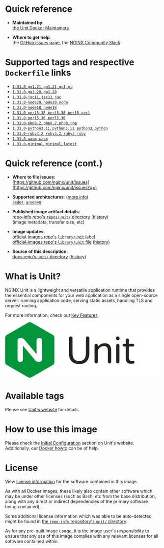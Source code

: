 <!--

********************************************************************************

WARNING:

    DO NOT EDIT "unit/README.md"

    IT IS AUTO-GENERATED

    (from the other files in "unit/" combined with a set of templates)

********************************************************************************

-->

# Quick reference

-	**Maintained by**:  
	[the Unit Docker Maintainers](https://github.com/nginx/unit)

-	**Where to get help**:  
	the [GitHub issues page](https://github.com/nginx/unit/issues), the [NGINX Community Slack](https://community.nginx.org/joinslack)

# Supported tags and respective `Dockerfile` links

-	[`1.31.0-go1.21`, `go1.21`, `go1`, `go`](https://github.com/nginx/unit/blob/8c4425ccb9a413e8d0506e0254f0e84bd89a32a6/pkg/docker/Dockerfile.go1.21)
-	[`1.31.0-go1.20`, `go1.20`](https://github.com/nginx/unit/blob/8c4425ccb9a413e8d0506e0254f0e84bd89a32a6/pkg/docker/Dockerfile.go1.20)
-	[`1.31.0-jsc11`, `jsc11`, `jsc`](https://github.com/nginx/unit/blob/8c4425ccb9a413e8d0506e0254f0e84bd89a32a6/pkg/docker/Dockerfile.jsc11)
-	[`1.31.0-node20`, `node20`, `node`](https://github.com/nginx/unit/blob/8c4425ccb9a413e8d0506e0254f0e84bd89a32a6/pkg/docker/Dockerfile.node20)
-	[`1.31.0-node18`, `node18`](https://github.com/nginx/unit/blob/8c4425ccb9a413e8d0506e0254f0e84bd89a32a6/pkg/docker/Dockerfile.node18)
-	[`1.31.0-perl5.38`, `perl5.38`, `perl5`, `perl`](https://github.com/nginx/unit/blob/8c4425ccb9a413e8d0506e0254f0e84bd89a32a6/pkg/docker/Dockerfile.perl5.38)
-	[`1.31.0-perl5.36`, `perl5.36`](https://github.com/nginx/unit/blob/8c4425ccb9a413e8d0506e0254f0e84bd89a32a6/pkg/docker/Dockerfile.perl5.36)
-	[`1.31.0-php8.2`, `php8.2`, `php8`, `php`](https://github.com/nginx/unit/blob/8c4425ccb9a413e8d0506e0254f0e84bd89a32a6/pkg/docker/Dockerfile.php8.2)
-	[`1.31.0-python3.11`, `python3.11`, `python3`, `python`](https://github.com/nginx/unit/blob/8c4425ccb9a413e8d0506e0254f0e84bd89a32a6/pkg/docker/Dockerfile.python3.11)
-	[`1.31.0-ruby3.2`, `ruby3.2`, `ruby3`, `ruby`](https://github.com/nginx/unit/blob/8c4425ccb9a413e8d0506e0254f0e84bd89a32a6/pkg/docker/Dockerfile.ruby3.2)
-	[`1.31.0-wasm`, `wasm`](https://github.com/nginx/unit/blob/8c4425ccb9a413e8d0506e0254f0e84bd89a32a6/pkg/docker/Dockerfile.wasm)
-	[`1.31.0-minimal`, `minimal`, `latest`](https://github.com/nginx/unit/blob/8c4425ccb9a413e8d0506e0254f0e84bd89a32a6/pkg/docker/Dockerfile.minimal)

# Quick reference (cont.)

-	**Where to file issues**:  
	[https://github.com/nginx/unit/issues](https://github.com/nginx/unit/issues?q=)

-	**Supported architectures**: ([more info](https://github.com/docker-library/official-images#architectures-other-than-amd64))  
	[`amd64`](https://hub.docker.com/r/amd64/unit/), [`arm64v8`](https://hub.docker.com/r/arm64v8/unit/)

-	**Published image artifact details**:  
	[repo-info repo's `repos/unit/` directory](https://github.com/docker-library/repo-info/blob/master/repos/unit) ([history](https://github.com/docker-library/repo-info/commits/master/repos/unit))  
	(image metadata, transfer size, etc)

-	**Image updates**:  
	[official-images repo's `library/unit` label](https://github.com/docker-library/official-images/issues?q=label%3Alibrary%2Funit)  
	[official-images repo's `library/unit` file](https://github.com/docker-library/official-images/blob/master/library/unit) ([history](https://github.com/docker-library/official-images/commits/master/library/unit))

-	**Source of this description**:  
	[docs repo's `unit/` directory](https://github.com/docker-library/docs/tree/master/unit) ([history](https://github.com/docker-library/docs/commits/master/unit))

# What is Unit?

NGINX Unit is a lightweight and versatile application runtime that provides the essential components for your web application as a single open-source server: running application code, serving static assets, handling TLS and request routing.

For more information, check out [Key Features](https://unit.nginx.org/keyfeatures).

![logo](https://raw.githubusercontent.com/docker-library/docs/d6e69ebb56fe6890bd6ec587295ff1d67e2849fe/unit/logo.svg?sanitize=true)

# Available tags

Please see [Unit's website](https://unit.nginx.org/installation/#docker-images) for details.

# How to use this image

Please check the [Initial Configuration](https://unit.nginx.org/installation/#initial-configuration) section on Unit's website. Additionally, our [Docker howto](https://unit.nginx.org/howto/docker/) can be of help.

# License

View [license information](https://raw.githubusercontent.com/nginx/unit/master/LICENSE) for the software contained in this image.

As with all Docker images, these likely also contain other software which may be under other licenses (such as Bash, etc from the base distribution, along with any direct or indirect dependencies of the primary software being contained).

Some additional license information which was able to be auto-detected might be found in [the `repo-info` repository's `unit/` directory](https://github.com/docker-library/repo-info/tree/master/repos/unit).

As for any pre-built image usage, it is the image user's responsibility to ensure that any use of this image complies with any relevant licenses for all software contained within.
